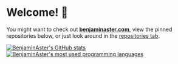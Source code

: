 
# Welcome! 👋

You might want to check out **[benjaminaster.com](https://benjaminaster.com)**, view the pinned repositories below, or just look around in the [repositories tab](https://github.com/BenjaminAster?tab=repositories).

[![BenjaminAster's GitHub stats](https://github-readme-stats.vercel.app/api?username=BenjaminAster&show_icons=true&theme=github_dark&hide_border=true)](https://github.com/BenjaminAster#:~:text=contributions%20in%20the%20last%20year)
[![BenjaminAster's most used programming languages](https://github-readme-stats.vercel.app/api/top-langs/?username=BenjaminAster&layout=compact&theme=github_dark&hide_border=true)](#)

<!--

**BenjaminAster/BenjaminAster** is a ✨ _special_ ✨ repository because its `README.md` (this file) appears on your GitHub profile.

Here are some ideas to get you started:

- 🔭 I’m currently working on ...
- 🌱 I’m currently learning ...
- 👯 I’m looking to collaborate on ...
- 🤔 I’m looking for help with ...
- 💬 Ask me about ...
- 📫 How to reach me: ...
- 😄 Pronouns: ...
- ⚡ Fun fact: ...

-->

